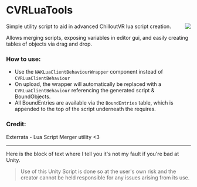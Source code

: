 # CVRLuaTools
<img align="right" src="https://github.com/user-attachments/assets/7939a0ee-d1b9-4872-82bb-c52e7640e5e4">

Simple utility script to aid in advanced ChilloutVR lua script creation.

Allows merging scripts, exposing variables in editor gui, and easily creating tables of objects via drag and drop.

### How to use:

- Use the `NAKLuaClientBehaviourWrapper` component instead of `CVRLuaClientBehaviour`
- On upload, the wrapper will automatically be replaced with a `CVRLuaClientBehaviour` referencing the generated script & BoundObjects. 
- All BoundEntries are available via the `BoundEntries` table, which is appended to the top of the script underneath the requires. 

### Credit:

Exterrata - Lua Script Merger utility <3

---

Here is the block of text where I tell you it's not my fault if you're bad at Unity.

> Use of this Unity Script is done so at the user's own risk and the creator cannot be held responsible for any issues arising from its use.
